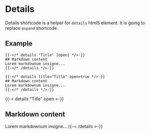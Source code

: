# Details

Details shortcode is a helper for `details` html5 element. It is going to replace `expand` shortcode.

## Example
```tpl
{{-</* details "Title" [open] */>-}}
## Markdown content
Lorem markdownum insigne...
{{-</* /details */>-}}
```
```tpl
{{-</* details title="Title" open=true */>-}}
## Markdown content
Lorem markdownum insigne...
{{-</* /details */>-}}
```

{{-< details "Title" open >-}}
## Markdown content
Lorem markdownum insigne...
{{-< /details >-}}
